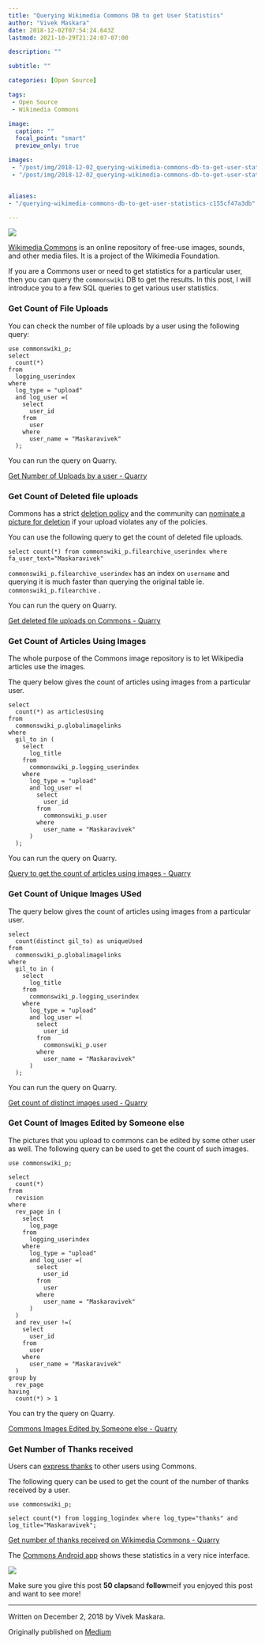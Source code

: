 ```yaml
---
title: "Querying Wikimedia Commons DB to get User Statistics"
author: "Vivek Maskara"
date: 2018-12-02T07:54:24.643Z
lastmod: 2021-10-29T21:24:07-07:00

description: ""

subtitle: ""

categories: [Open Source]

tags:
 - Open Source
 - Wikimedia Commons

image:
  caption: ""
  focal_point: "smart"
  preview_only: true

images:
 - "/post/img/2018-12-02_querying-wikimedia-commons-db-to-get-user-statistics_0.jpeg"
 - "/post/img/2018-12-02_querying-wikimedia-commons-db-to-get-user-statistics_1.png"


aliases:
- "/querying-wikimedia-commons-db-to-get-user-statistics-c155cf47a3db"

---
```


![](/post/img/2018-12-02_querying-wikimedia-commons-db-to-get-user-statistics_0.jpeg#layoutTextWidth)

[Wikimedia Commons](https://commons.wikimedia.org/wiki/Main_Page) is an online repository of free-use images, sounds, and other media files. It is a project of the Wikimedia Foundation.

If you are a Commons user or need to get statistics for a particular user, then you can query the `commonswiki` DB to get the results. In this post, I will introduce you to a few SQL queries to get various user statistics.

### Get Count of File Uploads

You can check the number of file uploads by a user using the following query:

```
use commonswiki_p;
select
  count(*)
from
  logging_userindex
where
  log_type = "upload"
  and log_user =(
    select
      user_id
    from
      user
    where
      user_name = "Maskaravivek"
  );
```

You can run the query on Quarry.

[Get Number of Uploads by a user - Quarry](https://quarry.wmflabs.org/query/31757 "https://quarry.wmflabs.org/query/31757")

### Get Count of Deleted file uploads

Commons has a strict [deletion policy](https://commons.wikimedia.org/wiki/Commons:Deletion_policy) and the community can [nominate a picture for deletion](https://commons.wikimedia.org/wiki/Commons:Deletion_requests) if your upload violates any of the policies.

You can use the following query to get the count of deleted file uploads.

```
select count(*) from commonswiki_p.filearchive_userindex where fa_user_text="Maskaravivek"
```

`commonswiki_p.filearchive_userindex` has an index on `username` and querying it is much faster than querying the original table ie. `commonswiki_p.filearchive` .

You can run the query on Quarry.

[Get deleted file uploads on Commons - Quarry](https://quarry.wmflabs.org/query/31719 "https://quarry.wmflabs.org/query/31719")

### Get Count of Articles Using Images

The whole purpose of the Commons image repository is to let Wikipedia articles use the images.

The query below gives the count of articles using images from a particular user.

```
select
  count(*) as articlesUsing
from
  commonswiki_p.globalimagelinks
where
  gil_to in (
    select
      log_title
    from
      commonswiki_p.logging_userindex
    where
      log_type = "upload"
      and log_user =(
        select
          user_id
        from
          commonswiki_p.user
        where
          user_name = "Maskaravivek"
      )
  );
```

You can run the query on Quarry.

[Query to get the count of articles using images - Quarry](https://quarry.wmflabs.org/query/31752 "https://quarry.wmflabs.org/query/31752")

### Get Count of Unique Images USed

The query below gives the count of articles using images from a particular user.

```
select
  count(distinct gil_to) as uniqueUsed
from
  commonswiki_p.globalimagelinks
where
  gil_to in (
    select
      log_title
    from
      commonswiki_p.logging_userindex
    where
      log_type = "upload"
      and log_user =(
        select
          user_id
        from
          commonswiki_p.user
        where
          user_name = "Maskaravivek"
      )
  );
```

You can run the query on Quarry.

[Get count of distinct images used - Quarry](https://quarry.wmflabs.org/query/31754 "https://quarry.wmflabs.org/query/31754")

### Get Count of Images Edited by Someone else

The pictures that you upload to commons can be edited by some other user as well. The following query can be used to get the count of such images.

```
use commonswiki_p;

select
  count(*)
from
  revision
where
  rev_page in (
    select
      log_page
    from
      logging_userindex
    where
      log_type = "upload"
      and log_user =(
        select
          user_id
        from
          user
        where
          user_name = "Maskaravivek"
      )
  )
  and rev_user !=(
    select
      user_id
    from
      user
    where
      user_name = "Maskaravivek"
  )
group by
  rev_page
having
  count(*) > 1
```

You can try the query on Quarry.

[Commons Images Edited by Someone else - Quarry](https://quarry.wmflabs.org/query/31755 "https://quarry.wmflabs.org/query/31755")

### Get Number of Thanks received

Users can [express thanks](https://en.wikipedia.org/wiki/Wikipedia:Expressing_thanks) to other users using Commons.

The following query can be used to get the count of the number of thanks received by a user.

```
use commonswiki_p;

select count(*) from logging_logindex where log_type="thanks" and log_title="Maskaravivek";
```

[Get number of thanks received on Wikimedia Commons - Quarry](https://quarry.wmflabs.org/query/31756 "https://quarry.wmflabs.org/query/31756")

The [Commons Android app](https://play.google.com/store/apps/details?id=fr.free.nrw.commons) shows these statistics in a very nice interface.

![](/post/img/2018-12-02_querying-wikimedia-commons-db-to-get-user-statistics_1.png#layoutTextWidth)

Make sure you give this post **50 claps**and **follow**meif you enjoyed this post and want to see more!

* * *
Written on December 2, 2018 by Vivek Maskara.

Originally published on [Medium](https://medium.com/@maskaravivek/querying-wikimedia-commons-db-to-get-user-statistics-c155cf47a3db)
